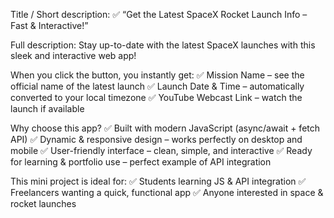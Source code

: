 Title / Short description:
✅ “Get the Latest SpaceX Rocket Launch Info – Fast & Interactive!”

Full description:
Stay up-to-date with the latest SpaceX launches with this sleek and interactive web app!

When you click the button, you instantly get:
✅ Mission Name – see the official name of the latest launch
✅ Launch Date & Time – automatically converted to your local timezone
✅ YouTube Webcast Link – watch the launch if available

Why choose this app?
✅ Built with modern JavaScript (async/await + fetch API)
✅ Dynamic & responsive design – works perfectly on desktop and mobile
✅ User-friendly interface – clean, simple, and interactive
✅ Ready for learning & portfolio use – perfect example of API integration

This mini project is ideal for:
✅ Students learning JS & API integration
✅ Freelancers wanting a quick, functional app
✅ Anyone interested in space & rocket launches

